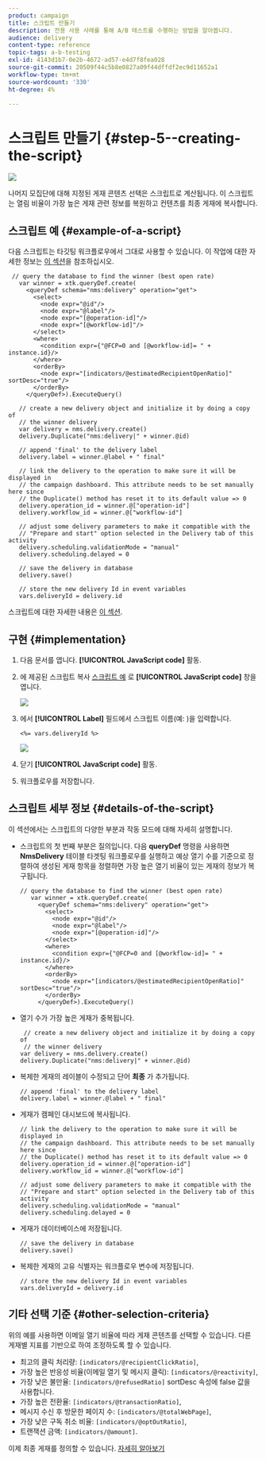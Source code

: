 ```yaml
---
product: campaign
title: 스크립트 만들기
description: 전용 사용 사례를 통해 A/B 테스트를 수행하는 방법을 알아봅니다.
audience: delivery
content-type: reference
topic-tags: a-b-testing
exl-id: 4143d1b7-0e2b-4672-ad57-e4d7f8fea028
source-git-commit: 20509f44c5b8e0827a09f44dffdf2ec9d11652a1
workflow-type: tm+mt
source-wordcount: '330'
ht-degree: 4%

---
```


# 스크립트 만들기 {#step-5--creating-the-script}

![](../../assets/common.svg)

나머지 모집단에 대해 지정된 게재 콘텐츠 선택은 스크립트로 계산됩니다. 이 스크립트는 열림 비율이 가장 높은 게재 관련 정보를 복원하고 컨텐츠를 최종 게재에 복사합니다.

## 스크립트 예 {#example-of-a-script}

다음 스크립트는 타깃팅 워크플로우에서 그대로 사용할 수 있습니다. 이 작업에 대한 자세한 정보는 [이 섹션](#implementation)을 참조하십시오.

```
 // query the database to find the winner (best open rate)
   var winner = xtk.queryDef.create(
     <queryDef schema="nms:delivery" operation="get">
       <select>
         <node expr="@id"/>
         <node expr="@label"/>
         <node expr="[@operation-id]"/>
         <node expr="[@workflow-id]"/>
       </select>
       <where>
         <condition expr={"@FCP=0 and [@workflow-id]= " + instance.id}/>
       </where>
       <orderBy>
         <node expr="[indicators/@estimatedRecipientOpenRatio]" sortDesc="true"/>
       </orderBy>
     </queryDef>).ExecuteQuery()
   
   // create a new delivery object and initialize it by doing a copy of
   // the winner delivery
   var delivery = nms.delivery.create()
   delivery.Duplicate("nms:delivery|" + winner.@id)

   // append 'final' to the delivery label
   delivery.label = winner.@label + " final"

   // link the delivery to the operation to make sure it will be displayed in
   // the campaign dashboard. This attribute needs to be set manually here since 
   // the Duplicate() method has reset it to its default value => 0
   delivery.operation_id = winner.@["operation-id"]
   delivery.workflow_id = winner.@["workflow-id"]

   // adjust some delivery parameters to make it compatible with the 
   // "Prepare and start" option selected in the Delivery tab of this activity
   delivery.scheduling.validationMode = "manual"
   delivery.scheduling.delayed = 0
 
   // save the delivery in database
   delivery.save()
 
   // store the new delivery Id in event variables
   vars.deliveryId = delivery.id
```

스크립트에 대한 자세한 내용은 [이 섹션](#details-of-the-script).

## 구현 {#implementation}

1. 다음 문서를 엽니다. **[!UICONTROL JavaScript code]** 활동.
1. 에 제공된 스크립트 복사 [스크립트 예](#example-of-a-script) 로 **[!UICONTROL JavaScript code]** 창을 엽니다.

   ![](assets/use_case_abtesting_configscript_002.png)

1. 에서 **[!UICONTROL Label]** 필드에서 스크립트 이름(예: )을 입력합니다.

   ```
   <%= vars.deliveryId %>
   ```

   ![](assets/use_case_abtesting_configscript_003.png)

1. 닫기 **[!UICONTROL JavaScript code]** 활동.
1. 워크플로우를 저장합니다.

## 스크립트 세부 정보 {#details-of-the-script}

이 섹션에서는 스크립트의 다양한 부분과 작동 모드에 대해 자세히 설명합니다.

* 스크립트의 첫 번째 부분은 질의입니다. 다음 **queryDef** 명령을 사용하면 **NmsDelivery** 테이블 타겟팅 워크플로우를 실행하고 예상 열기 수를 기준으로 정렬하여 생성된 게재 항목을 정렬하면 가장 높은 열기 비율이 있는 게재의 정보가 복구됩니다.

   ```
   // query the database to find the winner (best open rate)
      var winner = xtk.queryDef.create(
        <queryDef schema="nms:delivery" operation="get">
          <select>
            <node expr="@id"/>
            <node expr="@label"/>
            <node expr="[@operation-id]"/>
          </select>
          <where>
            <condition expr={"@FCP=0 and [@workflow-id]= " + instance.id}/>
          </where>
          <orderBy>
            <node expr="[indicators/@estimatedRecipientOpenRatio]" sortDesc="true"/>
          </orderBy>
        </queryDef>).ExecuteQuery()
   ```

* 열기 수가 가장 높은 게재가 중복됩니다.

   ```
    // create a new delivery object and initialize it by doing a copy of
    // the winner delivery
   var delivery = nms.delivery.create()
   delivery.Duplicate("nms:delivery|" + winner.@id)
   ```

* 복제한 게재의 레이블이 수정되고 단어 **최종** 가 추가됩니다.

   ```
   // append 'final' to the delivery label
   delivery.label = winner.@label + " final"
   ```

* 게재가 캠페인 대시보드에 복사됩니다.

   ```
   // link the delivery to the operation to make sure it will be displayed in
   // the campaign dashboard. This attribute needs to be set manually here since 
   // the Duplicate() method has reset it to its default value => 0
   delivery.operation_id = winner.@["operation-id"]
   delivery.workflow_id = winner.@["workflow-id"]
   ```

   ```
   // adjust some delivery parameters to make it compatible with the 
   // "Prepare and start" option selected in the Delivery tab of this activity
   delivery.scheduling.validationMode = "manual"
   delivery.scheduling.delayed = 0
   ```

* 게재가 데이터베이스에 저장됩니다.

   ```
   // save the delivery in database
   delivery.save()
   ```

* 복제한 게재의 고유 식별자는 워크플로우 변수에 저장됩니다.

   ```
   // store the new delivery Id in event variables
   vars.deliveryId = delivery.id
   ```

## 기타 선택 기준 {#other-selection-criteria}

위의 예를 사용하면 이메일 열기 비율에 따라 게재 콘텐츠를 선택할 수 있습니다. 다른 게재별 지표를 기반으로 하여 조정하도록 할 수 있습니다.

* 최고의 클릭 처리량: `[indicators/@recipientClickRatio]`,
* 가장 높은 반응성 비율(이메일 열기 및 메시지 클릭): `[indicators/@reactivity]`,
* 가장 낮은 불만율: `[indicators/@refusedRatio]` sortDesc 속성에 false 값을 사용합니다.
* 가장 높은 전환율: `[indicators/@transactionRatio]`,
* 메시지 수신 후 방문한 페이지 수: `[indicators/@totalWebPage]`,
* 가장 낮은 구독 취소 비율: `[indicators/@optOutRatio]`,
* 트랜잭션 금액: `[indicators/@amount]`.

이제 최종 게재를 정의할 수 있습니다. [자세히 알아보기](a-b-testing-uc-final-delivery.md)
